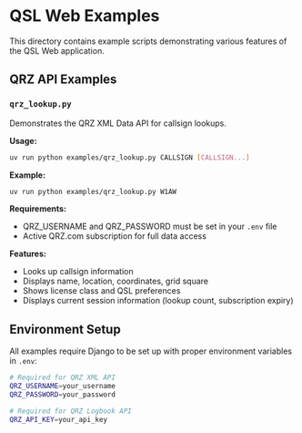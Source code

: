 # QSL Web Examples

This directory contains example scripts demonstrating various features of the QSL Web application.

## QRZ API Examples

### `qrz_lookup.py`

Demonstrates the QRZ XML Data API for callsign lookups.

**Usage:**
```bash
uv run python examples/qrz_lookup.py CALLSIGN [CALLSIGN...]
```

**Example:**
```bash
uv run python examples/qrz_lookup.py W1AW
```

**Requirements:**
- QRZ_USERNAME and QRZ_PASSWORD must be set in your `.env` file
- Active QRZ.com subscription for full data access

**Features:**
- Looks up callsign information
- Displays name, location, coordinates, grid square
- Shows license class and QSL preferences
- Displays current session information (lookup count, subscription expiry)

## Environment Setup

All examples require Django to be set up with proper environment variables in `.env`:

```bash
# Required for QRZ XML API
QRZ_USERNAME=your_username
QRZ_PASSWORD=your_password

# Required for QRZ Logbook API
QRZ_API_KEY=your_api_key
```
